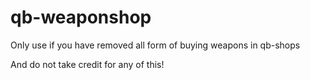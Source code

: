 # qb-weaponshop
Only use if you have removed all form of buying weapons in qb-shops

And do not take credit for any of this!
